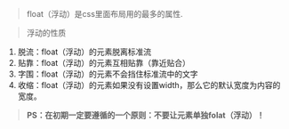 > float（浮动）是css里面布局用的最多的属性.

> 浮动的性质
1. 脱流：float（浮动）的元素脱离标准流
2. 贴靠：float（浮动）的元素互相贴靠（靠近贴合）
3. 字围：float（浮动）的元素不会挡住标准流中的文字
4. 收缩：float（浮动）的元素如果没有设置width，那么它的默认宽度为内容的宽度。

> **PS：在初期一定要遵循的一个原则：不要让元素单独folat（浮动）！**